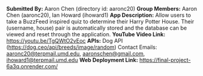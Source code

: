 **Submitted By:** Aaron Chen (directory  id: aaronc20)
**Group Members:** Aaron Chen (aaronc20), Ian Howard (ihoward1)
**App Description:** Allow users to take a BuzzFeed inspired quiz to determine their Harry Potter House. Their (username, house) pair is automatically stored and the database can be viewed and reset through the application.
**YouTube Video Link:** https://youtu.be/TgQWtO2vEoc
**APIs:** Dog API (https://dog.ceo/api/breeds/image/random)
Contact Emails: aaronc20@terpmail.umd.edu, aaronschen@gmail.com, ihoward1@terpmail.umd.edu
**Web Deployment Link:** https://final-project-6a3q.onrender.com/